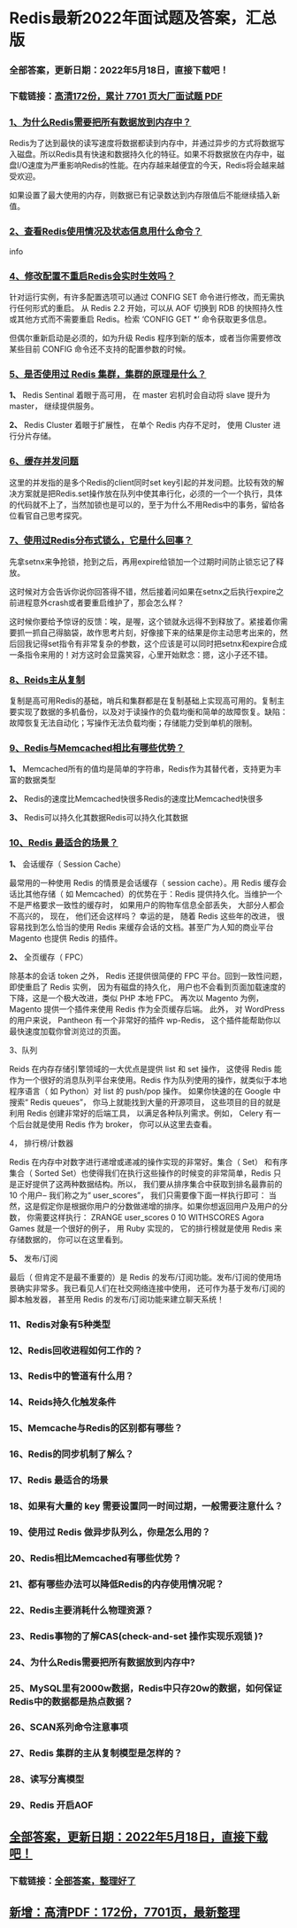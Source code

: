 # Redis最新2022年面试题及答案，汇总版


### 全部答案，更新日期：2022年5月18日，直接下载吧！

### 下载链接：[高清172份，累计 7701 页大厂面试题  PDF](https://gitee.com/souyunku/DevBooks/blob/master/docs/index.md)



### [1、为什么Redis需要把所有数据放到内存中？](https://gitee.com/souyunku/DevBooks/blob/master/docs/Redis/Redis最新2021年面试题及答案，汇总版.md#1为什么redis需要把所有数据放到内存中)  


Redis为了达到最快的读写速度将数据都读到内存中，并通过异步的方式将数据写入磁盘。所以Redis具有快速和数据持久化的特征。如果不将数据放在内存中，磁盘I/O速度为严重影响Redis的性能。在内存越来越便宜的今天，Redis将会越来越受欢迎。

如果设置了最大使用的内存，则数据已有记录数达到内存限值后不能继续插入新值。


### [2、查看Redis使用情况及状态信息用什么命令？](https://gitee.com/souyunku/DevBooks/blob/master/docs/Redis/Redis最新2021年面试题及答案，汇总版.md#2查看redis使用情况及状态信息用什么命令)  


info

### [4、修改配置不重启Redis会实时生效吗？](https://gitee.com/souyunku/DevBooks/blob/master/docs/Redis/Redis最新2021年面试题及答案，汇总版.md#4修改配置不重启redis会实时生效吗)  


针对运行实例，有许多配置选项可以通过 CONFIG SET 命令进行修改，而无需执行任何形式的重启。 从 Redis 2.2 开始，可以从 AOF 切换到 RDB 的快照持久性或其他方式而不需要重启 Redis。检索 ‘CONFIG GET *’ 命令获取更多信息。

但偶尔重新启动是必须的，如为升级 Redis 程序到新的版本，或者当你需要修改某些目前 CONFIG 命令还不支持的配置参数的时候。


### [5、是否使用过 Redis 集群，集群的原理是什么？](https://gitee.com/souyunku/DevBooks/blob/master/docs/Redis/Redis最新2021年面试题及答案，汇总版.md#5是否使用过-redis-集群集群的原理是什么)  


**1、** Redis Sentinal 着眼于高可用， 在 master 宕机时会自动将 slave 提升为master， 继续提供服务。

**2、** Redis Cluster 着眼于扩展性， 在单个 Redis 内存不足时， 使用 Cluster 进行分片存储。


### [6、缓存并发问题](https://gitee.com/souyunku/DevBooks/blob/master/docs/Redis/Redis最新2021年面试题及答案，汇总版.md#6缓存并发问题)  


这里的并发指的是多个Redis的client同时set key引起的并发问题。比较有效的解决方案就是把Redis.set操作放在队列中使其串行化，必须的一个一个执行，具体的代码就不上了，当然加锁也是可以的，至于为什么不用Redis中的事务，留给各位看官自己思考探究。


### [7、使用过Redis分布式锁么，它是什么回事？](https://gitee.com/souyunku/DevBooks/blob/master/docs/Redis/Redis最新2021年面试题及答案，汇总版.md#7使用过redis分布式锁么它是什么回事)  


先拿setnx来争抢锁，抢到之后，再用expire给锁加一个过期时间防止锁忘记了释放。

这时候对方会告诉你说你回答得不错，然后接着问如果在setnx之后执行expire之前进程意外crash或者要重启维护了，那会怎么样？

这时候你要给予惊讶的反馈：唉，是喔，这个锁就永远得不到释放了。紧接着你需要抓一抓自己得脑袋，故作思考片刻，好像接下来的结果是你主动思考出来的，然后回我记得set指令有非常复杂的参数，这个应该是可以同时把setnx和expire合成一条指令来用的！对方这时会显露笑容，心里开始默念：摁，这小子还不错。


### [8、Reids主从复制](https://gitee.com/souyunku/DevBooks/blob/master/docs/Redis/Redis最新2021年面试题及答案，汇总版.md#8reids主从复制)  


复制是高可用Redis的基础，哨兵和集群都是在复制基础上实现高可用的。复制主要实现了数据的多机备份，以及对于读操作的负载均衡和简单的故障恢复。缺陷：故障恢复无法自动化；写操作无法负载均衡；存储能力受到单机的限制。


### [9、Redis与Memcached相比有哪些优势？](https://gitee.com/souyunku/DevBooks/blob/master/docs/Redis/Redis最新2021年面试题及答案，汇总版.md#9redis与memcached相比有哪些优势)  


**1、** Memcached所有的值均是简单的字符串，Redis作为其替代者，支持更为丰富的数据类型

**2、** Redis的速度比Memcached快很多Redis的速度比Memcached快很多

**3、** Redis可以持久化其数据Redis可以持久化其数据


### [10、Redis 最适合的场景？](https://gitee.com/souyunku/DevBooks/blob/master/docs/Redis/Redis最新2021年面试题及答案，汇总版.md#10redis-最适合的场景)  


**1、** 会话缓存（ Session  Cache）

最常用的一种使用 Redis 的情景是会话缓存（ session cache）。用 Redis 缓存会话比其他存储（ 如 Memcached）的优势在于：Redis 提供持久化。当维护一个不是严格要求一致性的缓存时， 如果用户的购物车信息全部丢失， 大部分人都会不高兴的， 现在， 他们还会这样吗？ 幸运的是， 随着 Redis 这些年的改进， 很容易找到怎么恰当的使用 Redis 来缓存会话的文档。甚至广为人知的商业平台Magento 也提供 Redis 的插件。

**2、** 全页缓存（ FPC）

除基本的会话 token 之外， Redis 还提供很简便的 FPC 平台。回到一致性问题， 即使重启了 Redis 实例， 因为有磁盘的持久化， 用户也不会看到页面加载速度的下降，这是一个极大改进，类似 PHP 本地 FPC。 再次以 Magento 为例，Magento 提供一个插件来使用 Redis 作为全页缓存后端。 此外， 对 WordPress 的用户来说， Pantheon 有一个非常好的插件 wp-Redis， 这个插件能帮助你以最快速度加载你曾浏览过的页面。

3、队列

Reids 在内存存储引擎领域的一大优点是提供 list 和 set 操作， 这使得 Redis 能作为一个很好的消息队列平台来使用。Redis 作为队列使用的操作，就类似于本地程序语言（ 如 Python）对 list 的 push/pop 操作。 如果你快速的在 Google 中搜索“ Redis  queues”， 你马上就能找到大量的开源项目， 这些项目的目的就是利用 Redis 创建非常好的后端工具， 以满足各种队列需求。例如， Celery 有一个后台就是使用 Redis 作为 broker， 你可以从这里去查看。

4， 排行榜/计数器

Redis 在内存中对数字进行递增或递减的操作实现的非常好。集合（ Set） 和有序集合（ Sorted Set）也使得我们在执行这些操作的时候变的非常简单，Redis 只是正好提供了这两种数据结构。所以， 我们要从排序集合中获取到排名最靠前的 10 个用户– 我们称之为“ user_scores”， 我们只需要像下面一样执行即可：   当然，这是假定你是根据你用户的分数做递增的排序。如果你想返回用户及用户的分数，   你需要这样执行：  ZRANGE user_scores 0 10 WITHSCORES Agora Games 就是一个很好的例子， 用 Ruby 实现的， 它的排行榜就是使用 Redis 来存储数据的， 你可以在这里看到。

**5、** 发布/订阅

最后（ 但肯定不是最不重要的）是 Redis 的发布/订阅功能。发布/订阅的使用场景确实非常多。我已看见人们在社交网络连接中使用， 还可作为基于发布/订阅的脚本触发器， 甚至用 Redis 的发布/订阅功能来建立聊天系统！


### 11、Redis对象有5种类型
### 12、Redis回收进程如何工作的？
### 13、Redis中的管道有什么用？
### 14、Reids持久化触发条件
### 15、Memcache与Redis的区别都有哪些？
### 16、Redis的同步机制了解么？
### 17、Redis 最适合的场景
### 18、如果有大量的 key 需要设置同一时间过期，一般需要注意什么？
### 19、使用过 Redis 做异步队列么，你是怎么用的？
### 20、Redis相比Memcached有哪些优势？
### 21、都有哪些办法可以降低Redis的内存使用情况呢？
### 22、Redis主要消耗什么物理资源？
### 23、Redis事物的了解CAS(check-and-set 操作实现乐观锁 )?
### 24、为什么Redis需要把所有数据放到内存中?
### 25、MySQL里有2000w数据，Redis中只存20w的数据，如何保证Redis中的数据都是热点数据？
### 26、SCAN系列命令注意事项
### 27、Redis 集群的主从复制模型是怎样的？
### 28、读写分离模型
### 29、Redis 开启AOF





## [全部答案，更新日期：2022年5月18日，直接下载吧！](https://gitee.com/souyunku/DevBooks/blob/master/docs/daan.md)

### 下载链接：[全部答案，整理好了](https://gitee.com/souyunku/DevBooks/blob/master/docs/daan.md)




## [新增：高清PDF：172份，7701页，最新整理](https://gitee.com/souyunku/DevBooks/blob/master/docs/daan.md)




